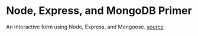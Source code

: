 # Node, Express, and MongoDB Primer
An interactive form using Node, Express, and Mongoose.
[source](http://mherman.org/blog/2014/12/31/node-and-mongoose-a-primer/#setup-mongoose)
